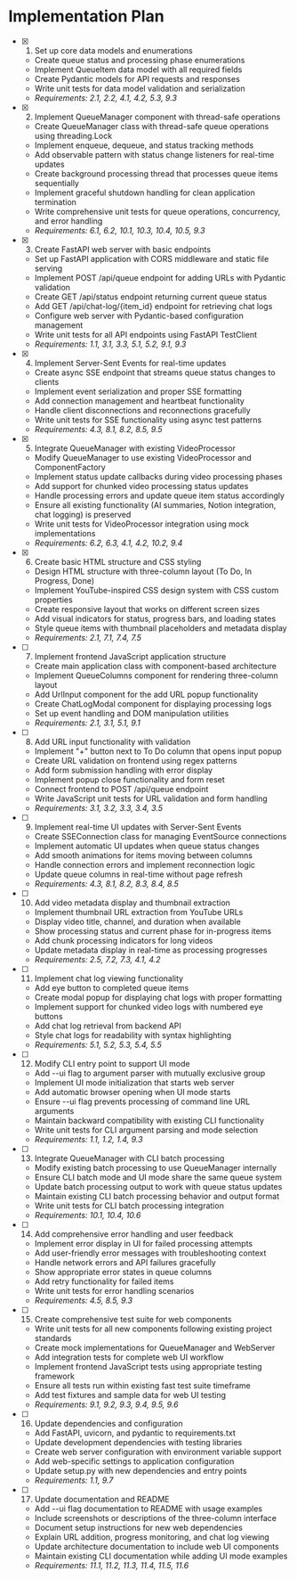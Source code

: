 # Implementation Plan

- [x] 1. Set up core data models and enumerations





  - Create queue status and processing phase enumerations
  - Implement QueueItem data model with all required fields
  - Create Pydantic models for API requests and responses
  - Write unit tests for data model validation and serialization
  - _Requirements: 2.1, 2.2, 4.1, 4.2, 5.3, 9.3_

- [x] 2. Implement QueueManager component with thread-safe operations





  - Create QueueManager class with thread-safe queue operations using threading.Lock
  - Implement enqueue, dequeue, and status tracking methods
  - Add observable pattern with status change listeners for real-time updates
  - Create background processing thread that processes queue items sequentially
  - Implement graceful shutdown handling for clean application termination
  - Write comprehensive unit tests for queue operations, concurrency, and error handling
  - _Requirements: 6.1, 6.2, 10.1, 10.3, 10.4, 10.5, 9.3_

- [x] 3. Create FastAPI web server with basic endpoints





  - Set up FastAPI application with CORS middleware and static file serving
  - Implement POST /api/queue endpoint for adding URLs with Pydantic validation
  - Create GET /api/status endpoint returning current queue status
  - Add GET /api/chat-log/{item_id} endpoint for retrieving chat logs
  - Configure web server with Pydantic-based configuration management
  - Write unit tests for all API endpoints using FastAPI TestClient
  - _Requirements: 1.1, 3.1, 3.3, 5.1, 5.2, 9.1, 9.3_

- [x] 4. Implement Server-Sent Events for real-time updates









  - Create async SSE endpoint that streams queue status changes to clients
  - Implement event serialization and proper SSE formatting
  - Add connection management and heartbeat functionality
  - Handle client disconnections and reconnections gracefully
  - Write unit tests for SSE functionality using async test patterns
  - _Requirements: 4.3, 8.1, 8.2, 8.5, 9.5_

- [x] 5. Integrate QueueManager with existing VideoProcessor





  - Modify QueueManager to use existing VideoProcessor and ComponentFactory
  - Implement status update callbacks during video processing phases
  - Add support for chunked video processing status updates
  - Handle processing errors and update queue item status accordingly
  - Ensure all existing functionality (AI summaries, Notion integration, chat logging) is preserved
  - Write unit tests for VideoProcessor integration using mock implementations
  - _Requirements: 6.2, 6.3, 4.1, 4.2, 10.2, 9.4_

- [x] 6. Create basic HTML structure and CSS styling





  - Design HTML structure with three-column layout (To Do, In Progress, Done)
  - Implement YouTube-inspired CSS design system with CSS custom properties
  - Create responsive layout that works on different screen sizes
  - Add visual indicators for status, progress bars, and loading states
  - Style queue items with thumbnail placeholders and metadata display
  - _Requirements: 2.1, 7.1, 7.4, 7.5_

- [ ] 7. Implement frontend JavaScript application structure
  - Create main application class with component-based architecture
  - Implement QueueColumns component for rendering three-column layout
  - Add UrlInput component for the add URL popup functionality
  - Create ChatLogModal component for displaying processing logs
  - Set up event handling and DOM manipulation utilities
  - _Requirements: 2.1, 3.1, 5.1, 9.1_

- [ ] 8. Add URL input functionality with validation
  - Implement "+" button next to To Do column that opens input popup
  - Create URL validation on frontend using regex patterns
  - Add form submission handling with error display
  - Implement popup close functionality and form reset
  - Connect frontend to POST /api/queue endpoint
  - Write JavaScript unit tests for URL validation and form handling
  - _Requirements: 3.1, 3.2, 3.3, 3.4, 3.5_

- [ ] 9. Implement real-time UI updates with Server-Sent Events
  - Create SSEConnection class for managing EventSource connections
  - Implement automatic UI updates when queue status changes
  - Add smooth animations for items moving between columns
  - Handle connection errors and implement reconnection logic
  - Update queue columns in real-time without page refresh
  - _Requirements: 4.3, 8.1, 8.2, 8.3, 8.4, 8.5_

- [ ] 10. Add video metadata display and thumbnail extraction
  - Implement thumbnail URL extraction from YouTube URLs
  - Display video title, channel, and duration when available
  - Show processing status and current phase for in-progress items
  - Add chunk processing indicators for long videos
  - Update metadata display in real-time as processing progresses
  - _Requirements: 2.5, 7.2, 7.3, 4.1, 4.2_

- [ ] 11. Implement chat log viewing functionality
  - Add eye button to completed queue items
  - Create modal popup for displaying chat logs with proper formatting
  - Implement support for chunked video logs with numbered eye buttons
  - Add chat log retrieval from backend API
  - Style chat logs for readability with syntax highlighting
  - _Requirements: 5.1, 5.2, 5.3, 5.4, 5.5_

- [ ] 12. Modify CLI entry point to support UI mode
  - Add --ui flag to argument parser with mutually exclusive group
  - Implement UI mode initialization that starts web server
  - Add automatic browser opening when UI mode starts
  - Ensure --ui flag prevents processing of command line URL arguments
  - Maintain backward compatibility with existing CLI functionality
  - Write unit tests for CLI argument parsing and mode selection
  - _Requirements: 1.1, 1.2, 1.4, 9.3_

- [ ] 13. Integrate QueueManager with CLI batch processing
  - Modify existing batch processing to use QueueManager internally
  - Ensure CLI batch mode and UI mode share the same queue system
  - Update batch processing output to work with queue status updates
  - Maintain existing CLI batch processing behavior and output format
  - Write unit tests for CLI batch processing integration
  - _Requirements: 10.1, 10.4, 10.6_

- [ ] 14. Add comprehensive error handling and user feedback
  - Implement error display in UI for failed processing attempts
  - Add user-friendly error messages with troubleshooting context
  - Handle network errors and API failures gracefully
  - Show appropriate error states in queue columns
  - Add retry functionality for failed items
  - Write unit tests for error handling scenarios
  - _Requirements: 4.5, 8.5, 9.3_

- [ ] 15. Create comprehensive test suite for web components
  - Write unit tests for all new components following existing project standards
  - Create mock implementations for QueueManager and WebServer
  - Add integration tests for complete web UI workflow
  - Implement frontend JavaScript tests using appropriate testing framework
  - Ensure all tests run within existing fast test suite timeframe
  - Add test fixtures and sample data for web UI testing
  - _Requirements: 9.1, 9.2, 9.3, 9.4, 9.5, 9.6_

- [ ] 16. Update dependencies and configuration
  - Add FastAPI, uvicorn, and pydantic to requirements.txt
  - Update development dependencies with testing libraries
  - Create web server configuration with environment variable support
  - Add web-specific settings to application configuration
  - Update setup.py with new dependencies and entry points
  - _Requirements: 1.1, 9.7_

- [ ] 17. Update documentation and README
  - Add --ui flag documentation to README with usage examples
  - Include screenshots or descriptions of the three-column interface
  - Document setup instructions for new web dependencies
  - Explain URL addition, progress monitoring, and chat log viewing
  - Update architecture documentation to include web UI components
  - Maintain existing CLI documentation while adding UI mode examples
  - _Requirements: 11.1, 11.2, 11.3, 11.4, 11.5, 11.6_